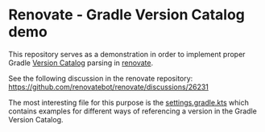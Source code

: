 # Renovate - Gradle Version Catalog demo

This repository serves as a demonstration in order to implement proper Gradle 
[Version Catalog] parsing in [renovate].

See the following discussion in the renovate repository:
https://github.com/renovatebot/renovate/discussions/26231

The most interesting file for this purpose is the [settings.gradle.kts] which 
contains examples for different ways of referencing a version in the Gradle 
Version Catalog.

[Version Catalog]: https://docs.gradle.org/current/userguide/platforms.html
[renovate]: https://github.com/renovatebot/renovate
[settings.gradle.kts]: ./buildSrc/settings.gradle.kts
